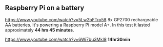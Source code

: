 Raspberry Pi on a battery
---




https://www.youtube.com/watch?v=5Lw2bFTro58
8x GP2700 rechargeable AA batteries. It's powering a Raspberry Pi model A+. In this test it lasted approximately **44 hrs 45 minutes**.


https://www.youtube.com/watch?v=6Wj7bu3MkI8
**14hr30min**